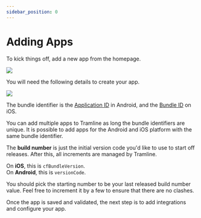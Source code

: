 ```yaml
---
sidebar_position: 0
---
```


# Adding Apps

To kick things off, add a new app from the homepage.

![](/img/add-new-app.png)

You will need the following details to create your app.

![](/img/create-new-app.png)

The bundle identifier is the [Application ID](https://developer.android.com/studio/build/configure-app-module#set-application-id) in Android, and the [Bundle ID](https://developer.apple.com/documentation/appstoreconnectapi/bundle_ids) on iOS.

You can add multiple apps to Tramline as long the bundle identifiers are unique. It is possible to add apps for the Android and iOS platform with the same bundle identifier.

The **build number** is just the initial version code you'd like to use to start off releases. After this, all increments are managed by Tramline.

On **iOS**, this is `cfBundleVersion`.<br />On **Android**, this is `versionCode`.

You should pick the starting number to be your last released build number value. Feel free to increment it by a few to ensure that there are no clashes.

Once the app is saved and validated, the next step is to add integrations and configure your app.
